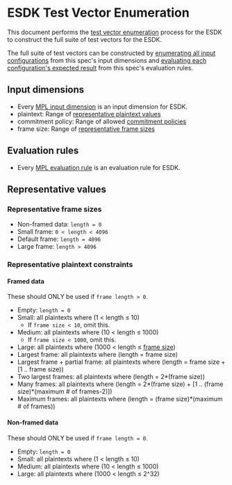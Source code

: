 [//]: # "Copyright Amazon.com Inc. or its affiliates. All Rights Reserved."
[//]: # "SPDX-License-Identifier: CC-BY-SA-4.0"

# ESDK Test Vector Enumeration

This document performs the [test vector enumeration](test-vector-enumeration.md) process for the ESDK
to construct the full suite of test vectors
for the ESDK.

The full suite of test vectors can be constructed
by [enumerating all input configurations](test-vector-enumeration.md#enumerating-input-configurations) from this spec's input dimensions
and [evaluating each configuration's expected result](test-vector-enumeration.md#determining-expected-results) from this spec's evaluation rules.

## Input dimensions

- Every [MPL input dimension](mpl-test-vector-enumeration.md#input-dimensions) is an input dimension for ESDK.
- plaintext: Range of [representative plaintext values](#representative-plaintext-constraints)
- commitment policy: Range of allowed [commitment policies](../../client-apis/client.md#commitment-policy)
- frame size: Range of [representative frame sizes](#representative-frame-sizes)

## Evaluation rules

- Every [MPL evaluation rule](mpl-test-vector-enumeration.md#evaluation-rules) is an evaluation rule for ESDK.

## Representative values

### Representative frame sizes

- Non-framed data: `length = 0`
- Small frame: `0 < length < 4096`
- Default frame: `length = 4096`
- Large frame: `length > 4096`

### Representative plaintext constraints

#### Framed data

These should ONLY be used if `frame length > 0`.

- Empty: `length = 0`
- Small: all plaintexts where (1 < length ≤ 10)
  - If `frame size < 10`, omit this.
- Medium: all plaintexts where (10 < length ≤ 1000)
  - If `frame size < 1000`, omit this.
- Large: all plaintexts where (1000 < length ≤ [frame size](#representative-frame-sizes))
- Largest frame: all plaintexts where (length = frame size)
- Largest frame + partial frame: all plaintexts where (length = frame size + [1 .. frame size))
- Two largest frames: all plaintexts where (length = 2\*(frame size))
- Many frames: all plaintexts where (length = 2*(frame size) + [1 .. (frame size)*(maximum # of frames-2)])
- Maximum frames: all plaintexts where (length = (frame size)\*(maximum # of frames))

#### Non-framed data

These should ONLY be used if `frame length = 0`.

- Empty: `length = 0`
- Small: all plaintexts where (1 < length ≤ 10)
- Medium: all plaintexts where (10 < length ≤ 1000)
- Large: all plaintexts where (1000 < length ≤ 2^32)
